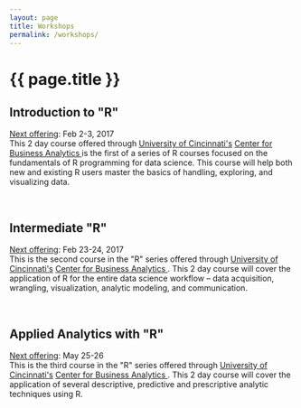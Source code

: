 ```yaml
---
layout: page
title: Workshops
permalink: /workshops/
---
```


<h1 class="post-title">{{ page.title }}</h1>


## Introduction to "R"
<u>Next offering</u>: Feb 2-3, 2017 <br>
This 2 day course offered through [University of Cincinnati's](http://www.uc.edu/) [Center for Business Analytics ](http://business.uc.edu/centers/analytics-center.html) is the first of a series of R courses focused on the fundamentals of R programming for data science.  This course will help both new and existing R users master the basics of handling, exploring, and visualizing data. &nbsp;&nbsp; <a href="http://business.uc.edu/academics/centers/analytics-center/analytics-training/introduction-to-R.html" style="color:black;"><i class="fa fa-folder-open" style="font-size:1em"></i></a> 

<br>

## Intermediate "R"
<u>Next offering</u>: Feb 23-24, 2017 <br>
This is the second course in the "R" series offered through [University of Cincinnati's](http://www.uc.edu/) [Center for Business Analytics ](http://business.uc.edu/centers/analytics-center.html). This 2 day course will cover the application of R for the entire data science workflow – data acquisition, wrangling, visualization, analytic modeling, and communication. &nbsp;&nbsp; <a href="http://business.uc.edu/academics/centers/analytics-center/analytics-training/intermediate-R.html" style="color:black;"><i class="fa fa-folder-open" style="font-size:1em"></i></a> 

<br>

## Applied Analytics with "R"
<u>Next offering</u>: May 25-26 <br>
This is the third course in the "R" series offered through [University of Cincinnati's](http://www.uc.edu/) [Center for Business Analytics ](http://business.uc.edu/centers/analytics-center.html). This 2 day course will cover the application of several descriptive, predictive and prescriptive analytic techniques using R. &nbsp;&nbsp; <a href="http://business.uc.edu/academics/centers/analytics-center/analytics-training/applied-analytics-with-R.html" style="color:black;"><i class="fa fa-folder-open" style="font-size:1em"></i></a> 


